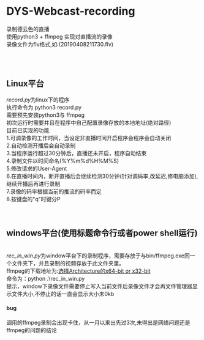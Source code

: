 # DYS-Webcast-recording
录制德云色的直播
<br>
使用python3 + ffmpeg 实现对直播流的录像
<br>
录像文件为flv格式,如:(20190408211730.flv)
<br>

<br>

<br>
<h2>Linux平台</h2>
<i>record.py</i>为linux下的程序 
<br>执行命令为 python3 record.py
<br>
需要预先安装python3与 ffmpeg
<br>
初次运行时需要并且在程序中自己配置录像存放的本地地址(绝对路径)
<br>
目前已实现的功能
<br>
1.可调录像的工作时间，当设定非直播时间开启程序会程序会自动关闭
<br>
2.自动检测开播后会自动录制
<br>
3.当程序运行超过30分钟后，直播还未开启，程序自动结束
<br>
4.录制文件以时间命名(%Y%m%d%H%M%S)
<br>
5.修改请求的User-Agent
<br>
6.在直播时间内，断开直播后会继续检测30分钟(针对调码率,改延迟,修电脑添加),继续开播后再进行录制
<br>
7.录像的码率根据当前的推流的码率而定
<br>
8.按键盘的"q"时键分P
<br><br><br>
<h2>windows平台(使用标题命令行或者power shell运行)</h2>
<br>
<i>rec_in_win.py</i>为window平台下的录制程序，需要存放于与bin/ffmpeg.exe同一个文件夹下，并且录制的视频存放于此文件夹里。
<br>
ffmpeg的下载地址为:<a href="https://ffmpeg.zeranoe.com/builds/">选择Architecture的x64-bit or x32-bit</a>
<br>
命令为：python .\rec_in_win.py
<br>
提示，window下录像文件需要停止写入当前文件后录像文件才会再文件管理器显示文件大小,不停止的话一直会显示大小未0kb

<h4>bug</h4>
调用的ffmpeg录制会出现卡住，从一月以来出先过3次,未得出是网络问题还是ffmpeg的问题的结论
